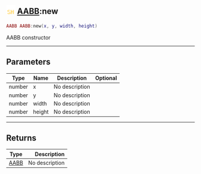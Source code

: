 ## <img src="../../.gitbook/assets/shared.png" width="24" height=24 /> [AABB](https://iaswiki.rawr.dev/readme/aabb):new

```lua
AABB AABB:new(x, y, width, height)
```

AABB constructor

------
## Parameters

| Type   | Name | Description | Optional |
| ------ | ---- | ----------- | -------: |
| number | x | No description |  |
| number | y | No description |  |
| number | width | No description |  |
| number | height | No description |  |


------
## Returns

| Type   | Description |
| ------ | ----------: |
| [AABB](https://iaswiki.rawr.dev/readme/aabb) | No description |


